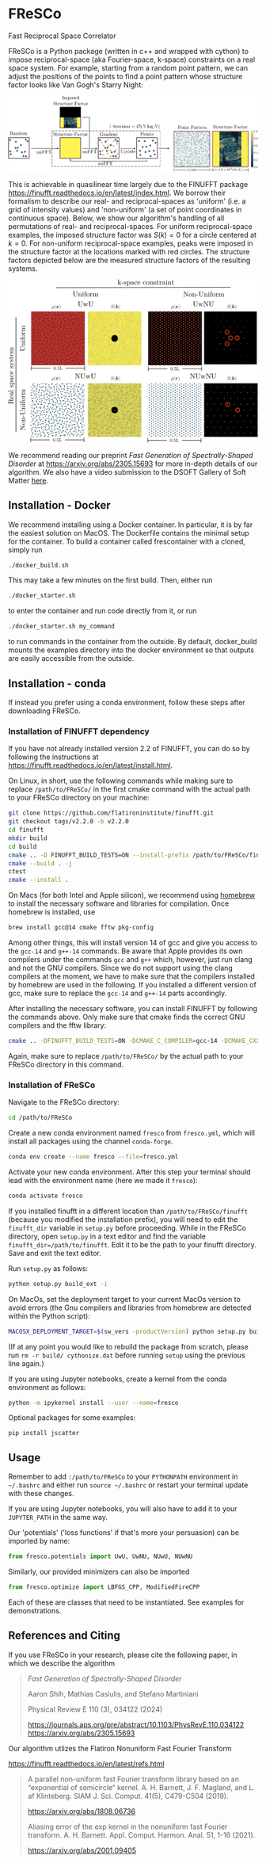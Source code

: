 # FReSCo
Fast Reciprocal Space Correlator

FReSCo is a Python package (written in c++ and wrapped with cython) to impose reciprocal-space (aka Fourier-space, k-space) constraints on a real space system. For example, starting from a random point pattern, we can adjust the positions of the points to find a point pattern whose structure factor looks like Van Gogh's Starry Night:

![](./images/fresco_diagram.png)

This is achievable in quasilinear time largely due to the FINUFFT package https://finufft.readthedocs.io/en/latest/index.html. We borrow their formalism to describe our real- and reciprocal-spaces as 'uniform' (i.e. a grid of intensity values) and 'non-uniform' (a set of point coordinates in continuous space).
Below, we show our algorithm's handling of all permutations of real- and reciprocal-spaces.
For uniform reciprocal-space examples, the imposed structure factor was $S(k)=0$ for a circle centered at $k=0$.
For non-uniform reciprocal-space examples, peaks were imposed in the structure factor at the locations marked with red circles.
The structure factors depicted below are the measured structure factors of the resulting systems.

![](./images/uniform_nonuniform.png)

We recommend reading our preprint *Fast Generation of Spectrally-Shaped Disorder* at https://arxiv.org/abs/2305.15693 for more in-depth details of our algorithm. We also have a video submission to the DSOFT Gallery of Soft Matter [here](https://www.youtube.com/watch?v=A-CNb0IMXQw).

## Installation - Docker

We recommend installing using a Docker container. In particular, it is by far the easiest solution on MacOS.
The Dockerfile contains the minimal setup for the container. To build a container called frescontainer with a cloned, simply run

```bash
./docker_build.sh
```

This may take a few minutes on the first build.
Then, either run

```bash
./docker_starter.sh
```

to enter the container and run code directly from it, or run

```bash
./docker_starter.sh my_command
```

to run commands in the container from the outside.
By default, docker_build mounts the examples directory into the docker environment so that outputs are easily accessible from the outside.

## Installation - conda

If instead you prefer using a conda environment, follow these steps after downloading FReSCo.

### Installation of FINUFFT dependency

If you have not already installed version 2.2 of FINUFFT, you can do so by following the instructions 
at https://finufft.readthedocs.io/en/latest/install.html.

On Linux, in short, use the following commands while making sure to replace `/path/to/FReSCo/` in the first cmake 
command with the actual path to your FReSCo directory on your machine:

```bash
git clone https://github.com/flatironinstitute/finufft.git
git checkout tags/v2.2.0 -b v2.2.0
cd finufft
mkdir build
cd build
cmake .. -D FINUFFT_BUILD_TESTS=ON --install-prefix /path/to/FReSCo/finufft
cmake --build . -j
ctest
cmake --install .
```

On Macs (for both Intel and Apple silicon), we recommend using
[homebrew](https://brew.sh) to install the necessary software
and libraries for compilation. Once homebrew is installed, use

```bash
brew install gcc@14 cmake fftw pkg-config
```

Among other things, this will install version 14 of gcc and give you
access to the `gcc-14` and `g++-14` commands. Be aware that Apple
provides its own compilers under the commands `gcc` and `g++` which,
however, just run clang and not the GNU compilers. Since we do not
support using the clang compilers at the moment, we have to make
sure that the compilers installed by homebrew are used in the
following. If you installed a different version of gcc, make sure to
replace the `gcc-14` and `g++-14` parts accordingly.

After installing the necessary software, you can install FINUFFT by following the
commands above. Only make sure that cmake finds the correct GNU compilers and the fftw library:

```bash
cmake .. -DFINUFFT_BUILD_TESTS=ON -DCMAKE_C_COMPILER=gcc-14 -DCMAKE_CXX_COMPILER=g++-14 -DCMAKE_PREFIX_PATH=$(brew --prefix fftw) --install-prefix /path/to/FReSCo/finufft
```

Again, make sure to replace `/path/to/FReSCo/` by the actual path to your FReSCo directory in this command.

### Installation of FReSCo

Navigate to the FReSCo directory:

```bash
cd /path/to/FReSCo
```

Create a new conda environment named `fresco` from `fresco.yml`, which will install all packages using the channel `conda-forge`.

```bash
conda env create --name fresco --file=fresco.yml
```

Activate your new conda environment. After this step your terminal should lead with the environment name (here we made it `fresco`):

```bash
conda activate fresco
```

If you installed finufft in a different location than `/path/to/FReSCo/finufft` (because you modified the installation 
prefix), you will need to edit the `finufft_dir` variable in `setup.py` before proceeding. While in the FReSCo 
directory, open `setup.py` in a text editor and find the variable `finufft_dir=/path/to/finufft`. Edit it to be the path 
to your finufft directory. Save and exit the text editor.

Run `setup.py` as follows:

```bash
python setup.py build_ext -i
```

On MacOs, set the deployment target to your current MacOs version to avoid errors (the Gnu compilers and libraries from 
homebrew are detected within the Python script):

```bash
MACOSX_DEPLOYMENT_TARGET=$(sw_vers -productVersion) python setup.py build_ext -i
```

(If at any point you would like to rebuild the package from scratch, please run `rm -r build/ cythonize.dat` before 
running `setup` using the previous line again.)

If you are using Jupyter notebooks, create a kernel from the conda environment as follows:

```bash
python -m ipykernel install --user --name=fresco
```

Optional packages for some examples:

```
pip install jscatter
```

## Usage

Remember to add `:/path/to/FReSCo` to your `PYTHONPATH` environment in `~/.bashrc` and either run `source ~/.bashrc`
 or restart your terminal update with these changes.

If you are using Jupyter notebooks, you will also have to add it to your `JUPYTER_PATH` in the same way. 

Our 'potentials' ('loss functions' if that's more your persuasion) can be imported by name:

```python
from fresco.potentials import UwU, UwNU, NUwU, NUwNU
```

Similarly, our provided minimizers can also be imported

```python
from fresco.optimize import LBFGS_CPP, ModifiedFireCPP
```

Each of these are classes that need to be instantiated. See examples for demonstrations.

## References and Citing

If you use FReSCo in your research, please cite the following paper, in which we describe the algorithm

> *Fast Generation of Spectrally-Shaped Disorder*
> 
> Aaron Shih, Mathias Casiulis, and Stefano Martiniani
>
> Physical Review E 110 (3), 034122 (2024)
> 
> https://journals.aps.org/pre/abstract/10.1103/PhysRevE.110.034122
> https://arxiv.org/abs/2305.15693

Our algorithm utlizes the Flatiron Nonuniform Fast Fourier Transform

https://finufft.readthedocs.io/en/latest/refs.html

> A parallel non-uniform fast Fourier transform library based on an “exponential of semicircle” kernel. A. H. Barnett, J. F. Magland, and L. af Klinteberg. SIAM J. Sci. Comput. 41(5), C479-C504 (2019).
>
> https://arxiv.org/abs/1808.06736
> 
> Aliasing error of the exp kernel in the nonuniform fast Fourier transform. A. H. Barnett. Appl. Comput. Harmon. Anal. 51, 1-16 (2021).
>
> https://arxiv.org/abs/2001.09405



